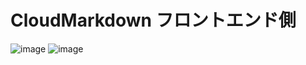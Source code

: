 # CloudMarkdown フロントエンド側
![image](https://user-images.githubusercontent.com/29545778/163837345-a5881162-ade9-4a8e-8e28-66056cc80e8c.png)
![image](https://user-images.githubusercontent.com/29545778/163714640-1e3166c1-04b9-419c-a5b0-612e0e1414ee.png)
